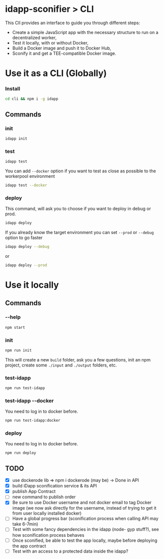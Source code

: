 # idapp-sconifier > CLI

This ClI provides an interface to guide you through different steps:
 - Create a simple JavaScript app with the necessary structure to run on a decentralized worker,
 - Test it locally, with or without Docker,
 - Build a Docker image and push it to Docker Hub,
 - Sconify it and get a TEE-compatible Docker image.

# Use it as a CLI (Globally)

### Install

```bash
cd cli && npm i -g idapp
```

## Commands

### init

```bash
idapp init
```

### test

```bash
idapp test
```

You can add `--docker` option if you want to test as close as possible to the
workerpool environment

```bash
idapp test --docker
```

### deploy

This command, will ask you to choose if you want to deploy in debug or prod.

```bash
idapp deploy
```

If you already know the target environment you can set `--prod` or `--debug`
option to go faster

```bash
idapp deploy --debug
```

or

```bash
idapp deploy --prod
```

# Use it locally

## Commands

### --help

```bash
npm start
```

### init

```bash
npm run init
```

This will create a new `build` folder, ask you a few questions, init an npm
project, create some `./input` and `./output` folders, etc.

### test-idapp

```bash
npm run test-idapp
```

### test-idapp --docker

You need to log in to docker before.

```bash
npm run test-idapp:docker
```

### deploy

You need to log in to docker before.

```bash
npm run deploy
```

## TODO

- [X] use dockerode lib => npm i dockerode (may be) -> Done in API
- [X] build iDapp sconification service & its API
- [X] publish App Contract
- [ ] new command to publish order
- [X] Be sure to use Docker username and not docker email to tag Docker image (we now ask directly for the username, instead of trying to get it from user locally installed docker)
- [ ] Have a global progress bar (sconification process when calling API may take 6-7min)
- [ ] Test with some fancy dependencies in the idapp (node- gyp stuff?), see how sconification process behaves
- [ ] Once sconified, be able to test the app locally, maybe before deploying the app contract
- [ ] Test with an access to a protected data inside the idapp?
